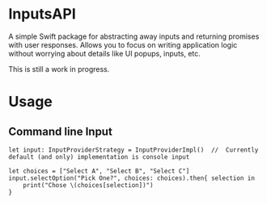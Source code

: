 # InputsAPI

A simple Swift package for abstracting away inputs and returning promises with user responses.  Allows you to focus on writing application logic without worrying
about details like UI popups, inputs, etc.

This is still a work in progress.

# Usage

## Command line Input

```
let input: InputProviderStrategy = InputProviderImpl()  //  Currently default (and only) implementation is console input

let choices = ["Select A", "Select B", "Select C"]
input.selectOption("Pick One?", choices: choices).then{ selection in 
    print("Chose \(choices[selection])")
}
```